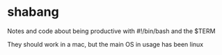 shabang
=======

Notes and code about being productive with #!/bin/bash and the $TERM  

They should work in a mac, but the main OS in usage has been linux


